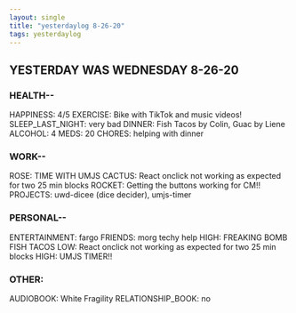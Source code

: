 ```yaml
---
layout: single
title: "yesterdaylog 8-26-20"
tags: yesterdaylog
---
```


## YESTERDAY WAS WEDNESDAY 8-26-20

### HEALTH--

HAPPINESS: 4/5
EXERCISE: Bike with TikTok and music videos!
SLEEP_LAST_NIGHT: very bad
DINNER: Fish Tacos by Colin, Guac by Liene
ALCOHOL: 4
MEDS: 20
CHORES: helping with dinner

### WORK--

ROSE: TIME WITH UMJS
CACTUS: React onclick not working as expected for two 25 min blocks
ROCKET: Getting the buttons working for CM!!
PROJECTS: uwd-dicee (dice decider), umjs-timer

### PERSONAL--

ENTERTAINMENT: fargo
FRIENDS: morg techy help
HIGH: FREAKING BOMB FISH TACOS
LOW: React onclick not working as expected for two 25 min blocks
HIGH: UMJS TIMER!!

### OTHER:

AUDIOBOOK: White Fragility
RELATIONSHIP_BOOK: no

